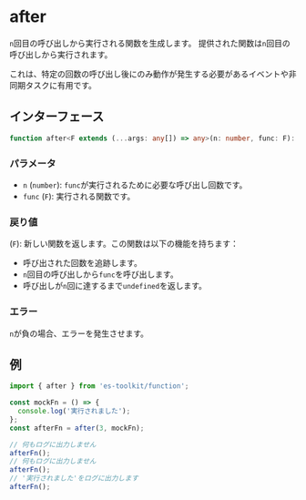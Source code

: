 # after

`n`回目の呼び出しから実行される関数を生成します。
提供された関数は`n`回目の呼び出しから実行されます。

これは、特定の回数の呼び出し後にのみ動作が発生する必要があるイベントや非同期タスクに有用です。

## インターフェース

```typescript
function after<F extends (...args: any[]) => any>(n: number, func: F): F;
```

### パラメータ

- `n` (`number`): `func`が実行されるために必要な呼び出し回数です。
- `func` (`F`): 実行される関数です。

### 戻り値

(`F`): 新しい関数を返します。この関数は以下の機能を持ちます：

- 呼び出された回数を追跡します。
- `n`回目の呼び出しから`func`を呼び出します。
- 呼び出しが`n`回に達するまで`undefined`を返します。

### エラー

`n`が負の場合、エラーを発生させます。

## 例

```typescript
import { after } from 'es-toolkit/function';

const mockFn = () => {
  console.log('実行されました');
};
const afterFn = after(3, mockFn);

// 何もログに出力しません
afterFn();
// 何もログに出力しません
afterFn();
// '実行されました'をログに出力します
afterFn();
```
